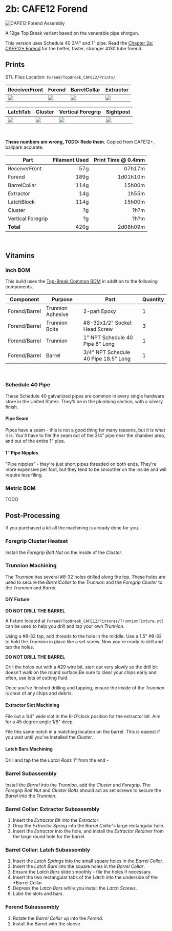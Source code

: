 # 2b: CAFE12 Forend
![CAFE12 Forend Assembly](TopBreak_CAFE12/Assembly_htmldoc.jpg)

A 12ga Top Break variant based on the venerable pipe shotgun.

This version uses Schedule 40 3/4" and 1" pipe.
Read the [Chapter 2a: CAFE12+ Forend](TopBreak_CAFE12+.md) for the
better, faster, stronger 4130 tube forend.

<!-- NEW PAGE -->
## Prints
STL Files Location: `Forend/TopBreak_CAFE12/Prints/`

|ReceiverFront|Forend|BarrelCollar|Extractor|
|-|-|-|-|
|![](TopBreak_CAFE12/Prints/ReceiverFront_thumb.jpg)|![](TopBreak_CAFE12/Prints/Forend_thumb.jpg)|![](TopBreak_CAFE12/Prints/BarrelCollar_thumb.jpg)|![](TopBreak_CAFE12/Prints/Extractor_thumb.jpg)|

|LatchTab|Cluster|Vertical Foregrip|Sightpost|
|-|-|-|-|
|![](TopBreak_CAFE12/Prints/LatchTab_thumb.jpg)|![](TopBreak_CAFE12/Prints/Cluster_thumb.jpg)|![](TopBreak_CAFE12/Prints/VerticalForegrip_thumb.jpg)|![](TopBreak_CAFE12/Prints/Sightpost_thumb.jpg)|
<br/>

**These numbers are wrong, TODO: Redo them.** Copied from CAFE12+, ballpark accurate.

| Part              | Filament Used | Print Time @ 0.4mm |
|-------------------|-------------: |------------------: |
| ReceiverFront     | 57g           |   07h17m           |
| Forend            | 189g          | 1d01h10m           |
| BarrelCollar      | 114g          |   15h00m           |
| Extractor         | 14g           |    1h55m           |
| LatchBlock        | 114g          |   15h00m           |
| Cluster           | ?g            |   ?h?m             |
| Vertical Foregrip | ?g            |   ?h?m             |
| **Total**         | 420g          |           2d08h09m |
<br/>

## Vitamins
### Inch BOM
This build uses the [Top-Break Common BOM](TopBreak_BOM.md) in addition to the following components.

| Component                | Purpose                | Part                                 | Quantity |
|--------------------------|------------------------|--------------------------------------|----------|
| Forend/Barrel            | Trunnion Adhesive      | 2-part Epoxy                         | 1        |
| Forend/Barrel            | Trunnion Bolts         | #8-32x1/2" Socket Head Screw         | 3        |
| Forend/Barrel            | Trunnion               | 1" NPT Schedule 40 Pipe 8" Long      | 1        |
| Forend/Barrel            | Barrel                 | 3/4" NPT Schedule 40 Pipe 18.5" Long | 1        |
<br/>

### Schedule 40 Pipe
These Schedule 40 galvanized pipes are common in every single hardware store in
the United States. They'll be in the plumbing section, with a silvery finish.

#### Pipe Seam
Pipes have a seam - this is not a good thing for many reasons, but it is what it is.
You'll have to file the seam out of the 3/4" pipe near the chamber area, and out of the entire 1" pipe.

#### 1" Pipe Nipples
"Pipe nipples" - they're just short pipes threaded on both ends.
They're more expensive per foot, but they tend to be smoother on the inside and will require less filing.

### Metric BOM
TODO


<!-- NEW PAGE -->
## Post-Processing
If you purchased a kit all the machining is already done for you.

### Foregrip Cluster Heatset
Install the *Foregrip Bolt Nut* on the inside of the *Cluster*.

### Trunnion Machining
The *Trunnion* has several \#8-32 holes drilled along the top.
These holes are used to secure the *BarrelCollar* to the *Trunnion*
and the *Foregrip Cluster* to the *Trunnion* and *Barrel*.

#### DIY Fixture
**DO NOT DRILL THE BARREL**

A fixture located at `Forend/TopBreak_CAFE12/Fixtures/TrunnionFixture.stl`
can be used to help you drill and tap your own *Trunnion*.

Using a \#8-32 tap, add threads to the hole in the middle.
Use a 1.5" \#8-32 to hold the *Trunnion* in place like a set screw.
Now you're ready to drill and tap the holes.

**DO NOT DRILL THE BARREL**

Drill the holes out with a \#29 wire bit, start out very slowly so the drill bit doesn't
walk on the round surface.Be sure to clear your chips early and often, use lots of cutting fluid.

Once you've finished drilling and tapping, ensure the inside of the *Trunnion* is
clear of any chips and debris.

#### Extractor Slot Machining
File out a 1/4" wide slot in the 6-O'clock position for the extractor bit.
Aim for a 45 degree angle 1/8" deep.

File this same notch in a matching location on the barrel. This is easiest
if you wait until you've installed the *Cluster*.

#### Latch Bars Machining
Drill and tap the the *Latch Rods* 1" from the end -

### Barrel Subassembly
Install the *Barrel* into the *Trunnion*, add the *Cluster* and *Foregrip*.
The *Foregrip Bolt Nut* and *Cluster Bolts* should act as set screws to secure
the *Barrel* into the *Trunnion*.

### Barrel Collar: Extractor Subassembly
1. Insert the *Extractor Bit* into the *Extractor*.
2. Drop the *Extractor Spring* into the *Barrel Collar*'s large rectangular hole.
3. Insert the *Extractor* into the hole, and install the *Extractor Retainer* from the large round hole for the barrel.

### Barrel Collar: Latch Subassembly
1. Insert the *Latch Springs* into the small square holes in the *Barrel Collar*.
2. Insert the *Latch Bars* into the square holes in the *Barrel Collar*.
3. Ensure the *Latch Bars* slide smoothly - file the holes if necessary.
4. Insert the two rectangular tabs of the *Latch* into the underside of the *Barrel Collar
5. Depress the *Latch Bars* while you install the *Latch Screws*.
6. Lube the slots and bars.

### Forend Subassembly
1. Rotate the *Barrel Collar* up into the *Forend*.
2. Install the Barrel with the sleeve
